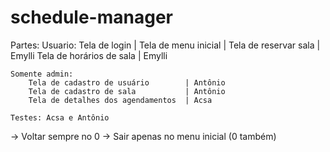 # schedule-manager

Partes:
    Usuario:
        Tela de login                      |
        Tela de menu inicial               |
        Tela de reservar sala              | Emylli
        Tela de horários de sala           | Emylli

    Somente admin:
        Tela de cadastro de usuário        | Antônio
        Tela de cadastro de sala           | Antônio
        Tela de detalhes dos agendamentos  | Acsa
    
    Testes: Acsa e Antônio

-> Voltar sempre no 0
-> Sair apenas no menu inicial (0 também)
